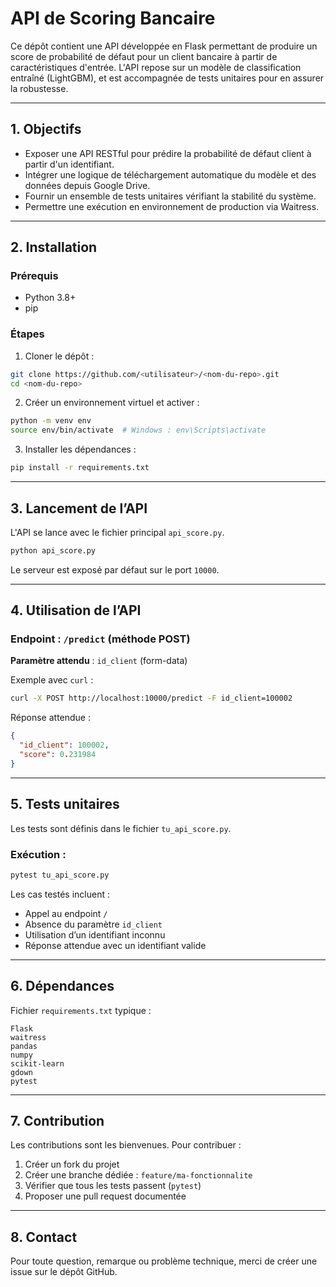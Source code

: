 # API de Scoring Bancaire

Ce dépôt contient une API développée en Flask permettant de produire un score de probabilité de défaut pour un client bancaire à partir de caractéristiques d'entrée. L'API repose sur un modèle de classification entraîné (LightGBM), et est accompagnée de tests unitaires pour en assurer la robustesse.

---

## 1. Objectifs

- Exposer une API RESTful pour prédire la probabilité de défaut client à partir d'un identifiant.
- Intégrer une logique de téléchargement automatique du modèle et des données depuis Google Drive.
- Fournir un ensemble de tests unitaires vérifiant la stabilité du système.
- Permettre une exécution en environnement de production via Waitress.

---

## 2. Installation

### Prérequis

- Python 3.8+
- pip

### Étapes

1. Cloner le dépôt :

```bash
git clone https://github.com/<utilisateur>/<nom-du-repo>.git
cd <nom-du-repo>
```

2. Créer un environnement virtuel et activer :

```bash
python -m venv env
source env/bin/activate  # Windows : env\Scripts\activate
```

3. Installer les dépendances :

```bash
pip install -r requirements.txt
```

---

## 3. Lancement de l’API

L'API se lance avec le fichier principal `api_score.py`.

```bash
python api_score.py
```

Le serveur est exposé par défaut sur le port `10000`.

---

## 4. Utilisation de l’API

### Endpoint : `/predict` (méthode POST)

**Paramètre attendu** : `id_client` (form-data)

Exemple avec `curl` :

```bash
curl -X POST http://localhost:10000/predict -F id_client=100002
```

Réponse attendue :

```json
{
  "id_client": 100002,
  "score": 0.231984
}
```

---

## 5. Tests unitaires

Les tests sont définis dans le fichier `tu_api_score.py`.

### Exécution :

```bash
pytest tu_api_score.py
```

Les cas testés incluent :

- Appel au endpoint `/`
- Absence du paramètre `id_client`
- Utilisation d’un identifiant inconnu
- Réponse attendue avec un identifiant valide

---

## 6. Dépendances

Fichier `requirements.txt` typique :

```
Flask
waitress
pandas
numpy
scikit-learn
gdown
pytest
```

---

## 7. Contribution

Les contributions sont les bienvenues. Pour contribuer :

1. Créer un fork du projet
2. Créer une branche dédiée : `feature/ma-fonctionnalite`
3. Vérifier que tous les tests passent (`pytest`)
4. Proposer une pull request documentée

---

## 8. Contact

Pour toute question, remarque ou problème technique, merci de créer une issue sur le dépôt GitHub.
